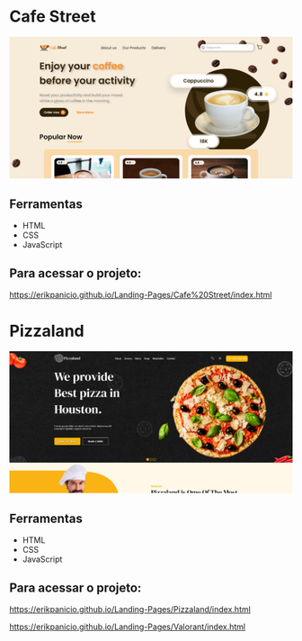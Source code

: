 # Cafe Street

<a href="https://erikpanicio.github.io/Landing-Pages/Cafe%20Street/index.html"><img src="Cafe Street/images/cafe-street.png"></a>

## Ferramentas

- HTML
- CSS
- JavaScript

## Para acessar o projeto:
https://erikpanicio.github.io/Landing-Pages/Cafe%20Street/index.html



# Pizzaland

<a href="https://erikpanicio.github.io/Landing-Pages/Pizzaland/index.html"><img src="Pizzaland/images/pizzaland.png"></a>

## Ferramentas

- HTML
- CSS
- JavaScript

## Para acessar o projeto:
https://erikpanicio.github.io/Landing-Pages/Pizzaland/index.html


https://erikpanicio.github.io/Landing-Pages/Valorant/index.html

